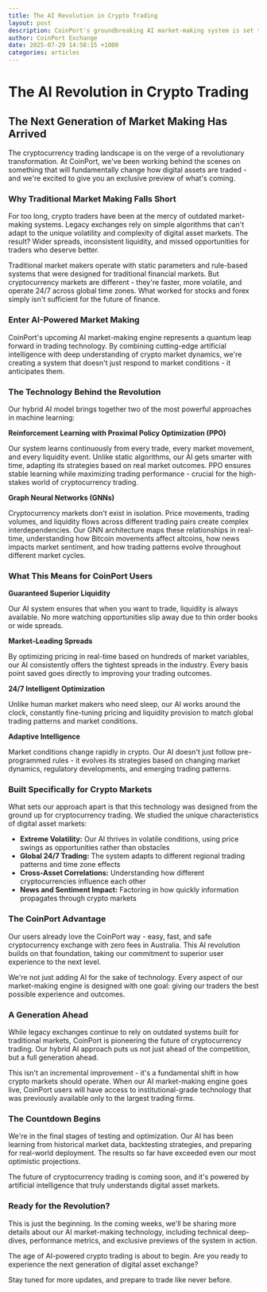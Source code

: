 ```yaml
---
title: The AI Revolution in Crypto Trading
layout: post
description: CoinPort's groundbreaking AI market-making system is set to revolutionize cryptocurrency trading with cutting-edge technology
author: CoinPort Exchange
date: 2025-07-29 14:58:15 +1000
categories: articles
---
```


# The AI Revolution in Crypto Trading

## The Next Generation of Market Making Has Arrived

The cryptocurrency trading landscape is on the verge of a revolutionary transformation. At CoinPort, we've been working behind the scenes on something that will fundamentally change how digital assets are traded - and we're excited to give you an exclusive preview of what's coming.

### Why Traditional Market Making Falls Short

For too long, crypto traders have been at the mercy of outdated market-making systems. Legacy exchanges rely on simple algorithms that can't adapt to the unique volatility and complexity of digital asset markets. The result? Wider spreads, inconsistent liquidity, and missed opportunities for traders who deserve better.

Traditional market makers operate with static parameters and rule-based systems that were designed for traditional financial markets. But cryptocurrency markets are different - they're faster, more volatile, and operate 24/7 across global time zones. What worked for stocks and forex simply isn't sufficient for the future of finance.

### Enter AI-Powered Market Making

CoinPort's upcoming AI market-making engine represents a quantum leap forward in trading technology. By combining cutting-edge artificial intelligence with deep understanding of crypto market dynamics, we're creating a system that doesn't just respond to market conditions - it anticipates them.

### The Technology Behind the Revolution

Our hybrid AI model brings together two of the most powerful approaches in machine learning:

**Reinforcement Learning with Proximal Policy Optimization (PPO)**

Our system learns continuously from every trade, every market movement, and every liquidity event. Unlike static algorithms, our AI gets smarter with time, adapting its strategies based on real market outcomes. PPO ensures stable learning while maximizing trading performance - crucial for the high-stakes world of cryptocurrency trading.

**Graph Neural Networks (GNNs)**

Cryptocurrency markets don't exist in isolation. Price movements, trading volumes, and liquidity flows across different trading pairs create complex interdependencies. Our GNN architecture maps these relationships in real-time, understanding how Bitcoin movements affect altcoins, how news impacts market sentiment, and how trading patterns evolve throughout different market cycles.

### What This Means for CoinPort Users

**Guaranteed Superior Liquidity**

Our AI system ensures that when you want to trade, liquidity is always available. No more watching opportunities slip away due to thin order books or wide spreads.

**Market-Leading Spreads**

By optimizing pricing in real-time based on hundreds of market variables, our AI consistently offers the tightest spreads in the industry. Every basis point saved goes directly to improving your trading outcomes.

**24/7 Intelligent Optimization**

Unlike human market makers who need sleep, our AI works around the clock, constantly fine-tuning pricing and liquidity provision to match global trading patterns and market conditions.

**Adaptive Intelligence**

Market conditions change rapidly in crypto. Our AI doesn't just follow pre-programmed rules - it evolves its strategies based on changing market dynamics, regulatory developments, and emerging trading patterns.

### Built Specifically for Crypto Markets

What sets our approach apart is that this technology was designed from the ground up for cryptocurrency trading. We studied the unique characteristics of digital asset markets:

-   **Extreme Volatility:** Our AI thrives in volatile conditions, using price swings as opportunities rather than obstacles
-   **Global 24/7 Trading:** The system adapts to different regional trading patterns and time zone effects
-   **Cross-Asset Correlations:** Understanding how different cryptocurrencies influence each other
-   **News and Sentiment Impact:** Factoring in how quickly information propagates through crypto markets

### The CoinPort Advantage

Our users already love the CoinPort way - easy, fast, and safe cryptocurrency exchange with zero fees in Australia. This AI revolution builds on that foundation, taking our commitment to superior user experience to the next level.

We're not just adding AI for the sake of technology. Every aspect of our market-making engine is designed with one goal: giving our traders the best possible experience and outcomes.

### A Generation Ahead

While legacy exchanges continue to rely on outdated systems built for traditional markets, CoinPort is pioneering the future of cryptocurrency trading. Our hybrid AI approach puts us not just ahead of the competition, but a full generation ahead.

This isn't an incremental improvement - it's a fundamental shift in how crypto markets should operate. When our AI market-making engine goes live, CoinPort users will have access to institutional-grade technology that was previously available only to the largest trading firms.

### The Countdown Begins

We're in the final stages of testing and optimization. Our AI has been learning from historical market data, backtesting strategies, and preparing for real-world deployment. The results so far have exceeded even our most optimistic projections.

The future of cryptocurrency trading is coming soon, and it's powered by artificial intelligence that truly understands digital asset markets.

### Ready for the Revolution?

This is just the beginning. In the coming weeks, we'll be sharing more details about our AI market-making technology, including technical deep-dives, performance metrics, and exclusive previews of the system in action.

The age of AI-powered crypto trading is about to begin. Are you ready to experience the next generation of digital asset exchange?

Stay tuned for more updates, and prepare to trade like never before.
